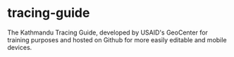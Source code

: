 tracing-guide
=============

The Kathmandu Tracing Guide, developed by USAID's GeoCenter for training purposes and hosted on Github for more easily editable and mobile devices.
